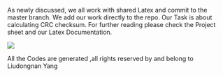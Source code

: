 As newly discussed, we all work with shared Latex and commit to the master branch. We add our work directly to the repo.
Our Task is about calculating CRC checksum. For further reading please check the Project sheet and our Latex Documentation.


![](CRC-Fig-02)


All the Codes are generated ,all rights reserved by and belong to Liudongnan Yang
